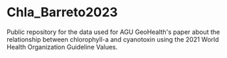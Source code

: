 # Chla_Barreto2023
Public repository for the data used for AGU GeoHealth's paper about the relationship between chlorophyll-a and cyanotoxin using the 2021 World Health Organization Guideline Values.
